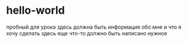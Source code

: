 # hello-world
пробный
для урока
здесь должна быть информация обо мне и что я хочу сделать
здесь еще что-то должно быть написано нужное
